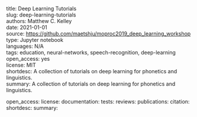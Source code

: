 title: Deep Learning Tutorials  
slug: deep-learning-tutorials  
authors: Matthew C. Kelley  
date: 2021-01-01  
source: https://github.com/maetshju/moproc2019_deep_learning_workshop <!-- https://github.com/maetshju/ling_513_dnn_lecture -->
type: Jupyter notebook  
languages: N/A  
tags: education, neural-networks, speech-recognition, deep-learning  
open_access: yes  
license: MIT  
shortdesc: A collection of tutorials on deep learning for phonetics and linguistics.  
summary: A collection of tutorials on deep learning for phonetics and linguistics.  

open_access:
license:
documentation:
tests:
reviews:
publications:
citation:
shortdesc:
summary:
